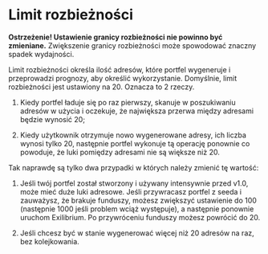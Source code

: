 # Limit rozbieżności

**Ostrzeżenie! Ustawienie granicy rozbieżności nie powinno być zmieniane.** Zwiększenie granicy rozbieżności może spowodować znaczny spadek wydajności.

Limit rozbieżności określa ilość adresów, które portfel wygeneruje i przeprowadzi prognozy, aby określić wykorzystanie. Domyślnie, limit rozbieżności jest ustawiony na 20. Oznacza to 2 rzeczy.

1. Kiedy portfel ładuje się po raz pierwszy, skanuje w poszukiwaniu adresów w użycia i oczekuje, że największa przerwa między adresami będzie wynosić 20;

2. Kiedy użytkownik otrzymuje nowo wygenerowane adresy, ich liczba wynosi tylko 20, następnie portfel wykonuje tą operację ponownie co powoduje, że luki pomiędzy adresami nie są większe niż 20.

Tak naprawdę są tylko dwa przypadki w których należy zmienić tę wartość:

1. Jeśli twój portfel został stworzony i używany intensywnie przed v1.0, może mieć duże luki adresowe. Jeśli przywracasz portfel z seeda i zauważysz, że brakuje funduszy, możesz zwiększyć ustawienie do 100 (następnie 1000 jeśli problem wciąż występuje), a następnie ponownie uruchom Exilibrium. Po przywróceniu funduszy możesz powrócić do 20.

2. Jeśli chcesz być w stanie wygenerować więcej niż 20 adresów na raz, bez kolejkowania.
